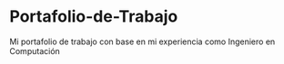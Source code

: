 # Portafolio-de-Trabajo
Mi portafolio de trabajo con base en mi experiencia como Ingeniero en Computación
